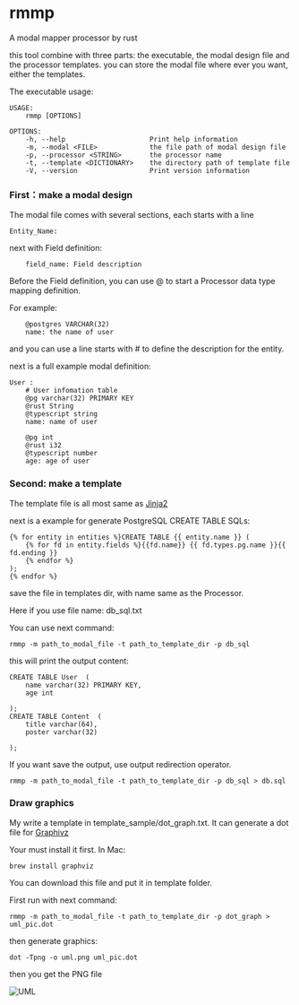 # rmmp
A modal mapper processor by rust

this tool combine with three parts: the executable, the modal design file and the processor templates.
you can store the modal file where ever you want, either the templates.

The executable usage:
```shell
USAGE:
    rmmp [OPTIONS]

OPTIONS:
    -h, --help                     Print help information
    -m, --modal <FILE>             the file path of modal design file
    -p, --processor <STRING>       the processor name
    -t, --template <DICTIONARY>    the directory path of template file
    -V, --version                  Print version information
```
### First：make a modal design
The modal file comes with several sections, each starts with a line
```template
Entity_Name:
```
next with Field definition:
```template
    field_name: Field description
```
Before the Field definition, you can use @ to start a Processor data type mapping definition.

For example:
```template
    @postgres VARCHAR(32)
    name: the name of user
```
and you can use a line starts with # to define the description for the entity.

next is a full example modal definition:

```template
User :
    # User infomation table
    @pg varchar(32) PRIMARY KEY
    @rust String
    @typescript string
    name: name of user

    @pg int
    @rust i32
    @typescript number
    age: age of user
```

### Second: make a template
The template file is all most same as [Jinja2](https://jinja.palletsprojects.com/en/3.1.x/templates/)

next is a example for generate PostgreSQL CREATE TABLE SQLs:

```template
{% for entity in entities %}CREATE TABLE {{ entity.name }} (
    {% for fd in entity.fields %}{{fd.name}} {{ fd.types.pg.name }}{{ fd.ending }}
    {% endfor %}
);
{% endfor %}
```
save the file in templates dir, with name same as the Processor.

Here if you use file name: db_sql.txt

You can use next command:
```shell
rmmp -m path_to_modal_file -t path_to_template_dir -p db_sql
```
this will print the output content:

```shell
CREATE TABLE User  (
    name varchar(32) PRIMARY KEY,
    age int
    
);
CREATE TABLE Content  (
    title varchar(64),
    poster varchar(32)
    
);

```
If you want save the output, use output redirection operator.

```shell
rmmp -m path_to_modal_file -t path_to_template_dir -p db_sql > db.sql
```
### Draw graphics

My write a template in template_sample/dot_graph.txt.
It can generate a dot file for [Graphivz](https://graphviz.org/)

Your must install it first. In Mac:
```shell
brew install graphviz
```

You can download this file and put it in template folder.

First run with next command:

```shell
rmmp -m path_to_modal_file -t path_to_template_dir -p dot_graph > uml_pic.dot
```
then generate graphics:

```shell
dot -Tpng -o uml.png uml_pic.dot
```
then you get the PNG file

![UML](https://github.com/user-attachments/assets/171acc35-6bf2-4d93-aa2e-1f40c25daaab)
